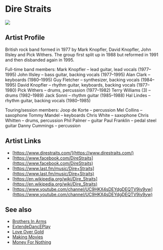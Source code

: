 # Dire Straits

![](../../asssets/artists/Dire_Straits.png)

## Artist Profile

British rock band formed in 1977 by Mark Knopfler, David Knopfler, John Illsley and Pick Withers. The group first split up in 1988 but reformed in 1991 and then disbanded again in 1995.

Full-time band members:
Mark Knopfler – lead guitar, lead vocals (1977–1995)
John Illsley – bass guitar, backing vocals (1977–1995)
Alan Clark – keyboards (1980–1995)
Guy Fletcher – synthesizer, backing vocals (1984–1995)
David Knopfler – rhythm guitar, keyboards, backing vocals (1977–1980)
Pick Withers – drums, percussion (1977–1982)
Terry Williams (3) – drums (1982–1989)
Jack Sonni – rhythm guitar (1985–1988)
Hal Lindes – rhythm guitar, backing vocals (1980–1985)

Touring/session members:
Joop de Korte – percussion
Mel Collins – saxophone
Tommy Mandel – keyboards
Chris White – saxophone
Chris Whitten – drums, percussion
Phil Palmer – guitar
Paul Franklin – pedal steel guitar
Danny Cummings – percussion

## Artist Links

- [https://www.direstraits.com/](https://www.direstraits.com/)
- [https://www.facebook.com/DireStraits](https://www.facebook.com/DireStraits)
- [https://www.last.fm/music/Dire+Straits](https://www.last.fm/music/Dire+Straits)
- [https://en.wikipedia.org/wiki/Dire_Straits](https://en.wikipedia.org/wiki/Dire_Straits)
- [https://www.youtube.com/channel/UC9HKX4sDEYdgDEQTV9iy9yw](https://www.youtube.com/channel/UC9HKX4sDEYdgDEQTV9iy9yw)


## See also

- [Brothers In Arms](Dire_Straits-Brothers_In_Arms.md)
- [ExtendeDancEPlay](Dire_Straits-ExtendeDancEPlay.md)
- [Love Over Gold](Dire_Straits-Love_Over_Gold.md)
- [Making Movies](Dire_Straits-Making_Movies.md)
- [Money For Nothing](Dire_Straits-Money_For_Nothing.md)
